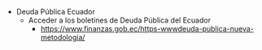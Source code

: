 - Deuda Pública Ecuador
	- Acceder a los boletines de Deuda Pública del Ecuador
		- https://www.finanzas.gob.ec/https-wwwdeuda-publica-nueva-metodologia/